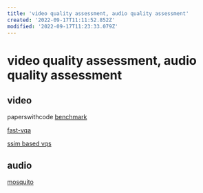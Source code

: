 ```yaml
---
title: 'video quality assessment, audio quality assessment'
created: '2022-09-17T11:11:52.852Z'
modified: '2022-09-17T11:23:33.079Z'
---
```


# video quality assessment, audio quality assessment

## video

paperswithcode [benchmark](https://paperswithcode.com/task/video-quality-assessment)

[fast-vqa](https://github.com/timothyhtimothy/fast-vqa)

[ssim based vqs](https://github.com/kahkeng/vqats)

## audio

[mosquito](https://pypi.org/project/mosqito/)
